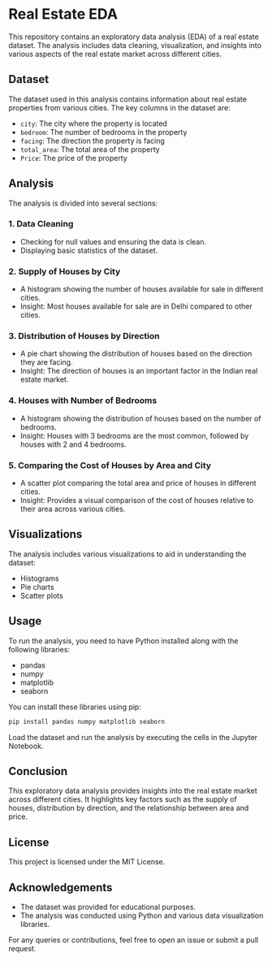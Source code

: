 # Real Estate EDA

This repository contains an exploratory data analysis (EDA) of a real estate dataset. The analysis includes data cleaning, visualization, and insights into various aspects of the real estate market across different cities.

## Dataset

The dataset used in this analysis contains information about real estate properties from various cities. The key columns in the dataset are:
- `city`: The city where the property is located
- `bedroom`: The number of bedrooms in the property
- `facing`: The direction the property is facing
- `total_area`: The total area of the property
- `Price`: The price of the property

## Analysis

The analysis is divided into several sections:

### 1. Data Cleaning

- Checking for null values and ensuring the data is clean.
- Displaying basic statistics of the dataset.

### 2. Supply of Houses by City

- A histogram showing the number of houses available for sale in different cities.
- Insight: Most houses available for sale are in Delhi compared to other cities.

### 3. Distribution of Houses by Direction

- A pie chart showing the distribution of houses based on the direction they are facing.
- Insight: The direction of houses is an important factor in the Indian real estate market.

### 4. Houses with Number of Bedrooms

- A histogram showing the distribution of houses based on the number of bedrooms.
- Insight: Houses with 3 bedrooms are the most common, followed by houses with 2 and 4 bedrooms.

### 5. Comparing the Cost of Houses by Area and City

- A scatter plot comparing the total area and price of houses in different cities.
- Insight: Provides a visual comparison of the cost of houses relative to their area across various cities.

## Visualizations

The analysis includes various visualizations to aid in understanding the dataset:
- Histograms
- Pie charts
- Scatter plots

## Usage

To run the analysis, you need to have Python installed along with the following libraries:
- pandas
- numpy
- matplotlib
- seaborn

You can install these libraries using pip:
```bash
pip install pandas numpy matplotlib seaborn
```

Load the dataset and run the analysis by executing the cells in the Jupyter Notebook.

## Conclusion

This exploratory data analysis provides insights into the real estate market across different cities. It highlights key factors such as the supply of houses, distribution by direction, and the relationship between area and price.

## License

This project is licensed under the MIT License.

## Acknowledgements

- The dataset was provided for educational purposes.
- The analysis was conducted using Python and various data visualization libraries.

For any queries or contributions, feel free to open an issue or submit a pull request.
